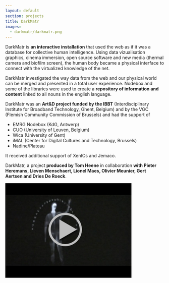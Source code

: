 ```yaml
---
layout: default
section: projects
title: DarkMatr
images:
  - darkmatr/darkmatr.png
---
```

DarkMatr is **an interactive installation** that used the web as if it was a database for collective human intelligence. Using data vizualisation graphics, cinema immersion, open source software and new media (thermal camera and biofilm screen), the human body became a physical interface to connect with the virtualized knowledge of the net.

DarkMatr investigated the way data from the web and our physical world can be merged and presented in a total user experience.
Nodebox and some of the libraries were used to create a **repository of information and content** linked to all nouns in the english language.

DarkMatr was an **Art&D project funded by the IBBT** (Interdisciplinary Institute for Broadband Technology, Ghent, Belgium) and by the VGC (Flemish Community Commission of Brussels) and had the support of 

* EMRG Nodebox (KdG, Antwerp)
* CUO (University of Leuven, Belgium)
* Wica (University of Gent)
* iMAL (Center for Digital Cultures and Technology, Brussels)
* Nadine/Plateau

It received additional support of XenICs and Jemaco.

DarkMatr, a project **produced by Tom Heene** in collaboration **with  Pieter Heremans, Lieven Menschaert, Lionel Maes, Olivier Meunier, Gert Aertsen and Dries De Roeck**.

<a href="http://vimeo.com/9608911"><img src="/media/darkmatr/darkmatr-video.jpg" alt="Play Darkmatr video"></a>
